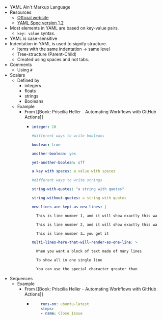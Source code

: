 - YAML Ain't Markup Language
- Resources
	- [Official website](https://yaml.org/)
	- [YAML Spec version 1.2](https://yaml.org/spec/1.2.2/)
- Most elements in YAML are based on key-value pairs.
	- `key: value` syntax.
- YAML is case-sensitive
- Indentation in YAML is used to signify structure.
	- Items with the same indentation -> same level
	- Tree-structure (Parent-Child)
	- Created using spaces and not tabs.
- Comments
	- Using `#`
- Scalars
	- Defined by
		- integers
		- floats
		- strings
		- Booleans
	- Example
		- From [[Book: Priscilia Heller - Automating Workflows with GitHub Actions]]
			- ```yaml
			  integer: 10
			  
			  #different ways to write booleans
			  
			  boolean: true
			  
			  another-boolean: yes
			  
			  yet-another-boolean: off
			  
			  a key with spaces: a value with spaces
			  
			  #different ways to write strings
			  
			  string-with-quotes: "a string with quotes"
			  
			  string-without-quotes: a string with quotes
			  
			  new-lines-are-kept-as-new-lines: |
			  
			    This is line number 1, and it will show exactly this way
			  
			    This is line number 2, and it will show exactly this way
			  
			    This is line number 3… you get it
			  
			  multi-lines-here-that-will-render-as-one-line: >
			  
			    When you want a block of text made of many lines
			  
			    To show all in one single line
			  
			    You can use the special character greater than
			  ```
- Sequences
	- Example
		- From [[Book: Priscilia Heller - Automating Workflows with GitHub Actions]]
			- ```yaml
			      runs-on: ubuntu-latest
			      steps:
			      - name: Close Issue
			  ```